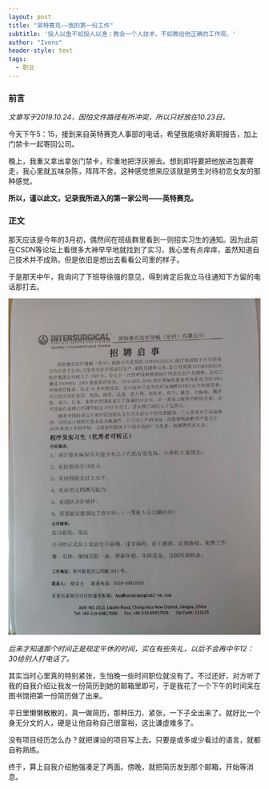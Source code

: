 ```yaml
---
layout: post
title: "英特赛克——我的第一份工作"
subtitle: '授人以鱼不如授人以渔；教会一个人技术，不如教给他正确的工作观。'
author: "Ivens"
header-style: text
tags:
  - 职业
---
```


### 前言

*文章写于2019.10.24，因怕文件路径有所冲突，所以只好放在10.23日。*

今天下午5：15，接到来自英特赛克人事部的电话，希望我能填好离职报告，加上门禁卡一起寄回公司。

晚上，我重又拿出拿张门禁卡，珍重地把浮灰擦去。想到即将要把他放进包裹寄走，我心里就五味杂陈，阵阵不舍。这种感觉想来应该就是男生对待初恋女友的那种感觉。

**所以，谨以此文，记录我所进入的第一家公司——英特赛克。**

### 正文

那天应该是今年的3月初，偶然间在班级群里看到一则招实习生的通知。因为此前在CSDN等论坛上看很多大神早早地就找到了实习，我心里有点痒痒，虽然知道自己技术并不成熟，但是依旧是想出去看看公司里的样子。

于是那天中午，我询问了下班导徐强的意见，得到肯定后我立马往通知下方留的电话那打去。

![](img/../../img/in-post/2019-10-23/a.jpg)

*后来才知道那个时间正是规定午休的时间，实在有些失礼，以后不会再中午12：30给别人打电话了。*

其实当时心里真的特别紧张，生怕晚一些时间职位就没有了。不过还好，对方听了我的自我介绍让我发一份简历到她的邮箱里即可，于是我花了一个下午的时间呆在图书馆把第一份简历做了出来。

平日里懒懒散散的，真一做简历，那种压力、紧张，一下子全出来了。就好比一个身无分文的人，硬是让他自称自己很富裕，这比谦虚难多了。

没有项目经历怎么办？就把课设的项目写上去。只要是或多或少看过的语言，就都自称熟练。

终于，算上自我介绍勉强凑足了两面。傍晚，就把简历发到那个邮箱，开始等消息。


